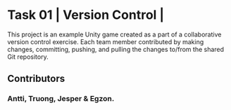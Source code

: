 # Task 01  | Version Control | 
This project is an example Unity game created as a part of a collaborative version control exercise.
Each team member contributed by making changes, committing, pushing, and pulling the changes to/from the shared Git repository.

## Contributors
### Antti, Truong, Jesper & Egzon.
